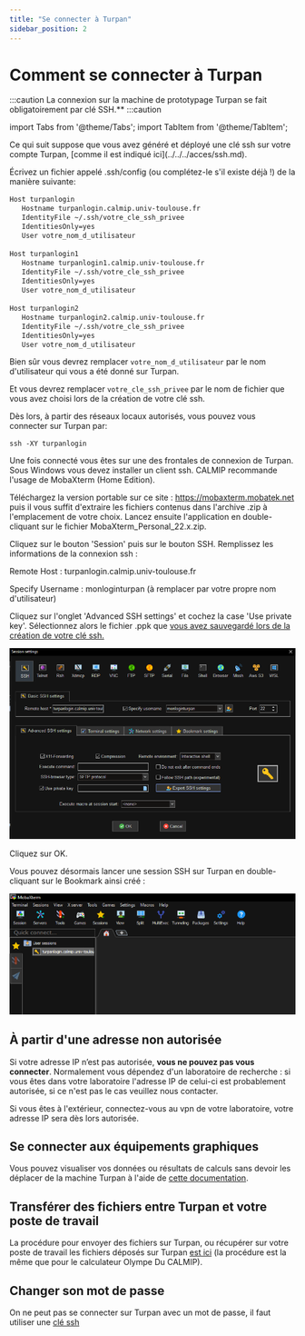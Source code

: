 ```yaml
---
title: "Se connecter à Turpan"
sidebar_position: 2
---
```


# Comment se connecter à Turpan

:::caution
La connexion sur la machine de prototypage Turpan se fait obligatoirement par clé SSH.**
:::caution

import Tabs from '@theme/Tabs';
import TabItem from '@theme/TabItem';

<Tabs>
  <TabItem value="linux" label="GNU Linux/MacOS" default>
Ce qui suit suppose que vous avez généré et déployé une clé ssh sur votre compte Turpan, [comme il est indiqué ici](../../../acces/ssh.md). 

Écrivez un fichier appelé .ssh/config (ou complétez-le s'il existe déjà !) de la manière suivante:

```Shell
Host turpanlogin
   Hostname turpanlogin.calmip.univ-toulouse.fr
   IdentityFile ~/.ssh/votre_cle_ssh_privee
   IdentitiesOnly=yes
   User votre_nom_d_utilisateur

Host turpanlogin1
   Hostname turpanlogin1.calmip.univ-toulouse.fr
   IdentityFile ~/.ssh/votre_cle_ssh_privee
   IdentitiesOnly=yes
   User votre_nom_d_utilisateur

Host turpanlogin2
   Hostname turpanlogin2.calmip.univ-toulouse.fr
   IdentityFile ~/.ssh/votre_cle_ssh_privee
   IdentitiesOnly=yes
   User votre_nom_d_utilisateur
```

Bien sûr vous devrez remplacer `votre_nom_d_utilisateur` par le nom d'utilisateur qui vous a été donné sur Turpan.

Et vous devrez remplacer `votre_cle_ssh_privee` par le nom de fichier que vous avez choisi lors de la création de votre clé ssh.

Dès lors, à partir des réseaux locaux autorisés, vous pouvez vous connecter sur Turpan par:

```
ssh -XY turpanlogin
```
Une fois connecté vous êtes sur une des frontales de connexion de Turpan.
  </TabItem>
  <TabItem value="windows" label="Windows">
Sous Windows vous devez installer un client ssh. CALMIP recommande l'usage de MobaXterm (Home Edition). 

Téléchargez la version portable sur ce site : https://mobaxterm.mobatek.net puis il vous suffit d'extraire les fichiers contenus dans l'archive .zip à l'emplacement de votre choix. Lancez ensuite l'application en double-cliquant sur le fichier MobaXterm_Personal_22.x.zip.

Cliquez sur le bouton 'Session' puis sur le bouton SSH. Remplissez les informations de la connexion ssh :

Remote Host : turpanlogin.calmip.univ-toulouse.fr

Specify Username : monloginturpan (à remplacer par votre propre nom d'utilisateur)

Cliquez sur l'onglet 'Advanced SSH settings' et cochez la case 'Use private key'. Sélectionnez alors le fichier .ppk que [vous avez sauvegardé lors de la création de votre clé ssh.](../../../acces/ssh.md)

![Capture d'écran de MobaXTerm](/img/Moba_session.png)

Cliquez sur OK.

Vous pouvez désormais lancer une session SSH sur Turpan en double-cliquant sur le Bookmark ainsi créé :

![Capture d'écran de génération de clé](/img/Moba_bookmark.png)
  </TabItem>
</Tabs>

## À partir d'une adresse non autorisée

Si votre adresse IP n’est pas autorisée, **vous ne pouvez pas vous connecter**. Normalement vous dépendez d'un laboratoire de recherche : si vous êtes dans votre laboratoire l'adresse IP de celui-ci est probablement autorisée, si ce n'est pas le cas veuillez nous contacter.

Si vous êtes à l'extérieur, connectez-vous au vpn de votre laboratoire, votre adresse IP sera dès lors autorisée.

## Se connecter aux équipements graphiques

Vous pouvez visualiser vos données ou résultats de calculs sans devoir les déplacer de la machine Turpan à l'aide de [cette documentation](https://www.calmip.univ-toulouse.fr/espace-utilisateurs/doc-technique-turpan/turpan-visualisation-graphique-distance).

## Transférer des fichiers entre Turpan et votre poste de travail

La procédure pour envoyer des fichiers sur Turpan, ou récupérer sur votre poste de travail les fichiers déposés sur Turpan [est ici](https://www.calmip.univ-toulouse.fr/espace-utilisateurs/doc-technique-olympe/se-connecter-olympe/transferer-des-fichiers-entre-olympe-et-votre-poste-de-travail) (la procédure est la même que pour le calculateur Olympe Du CALMIP).

## Changer son mot de passe
On ne peut pas se connecter sur Turpan avec un mot de passe, il faut utiliser une [clé ssh](../../../acces/ssh.md)

